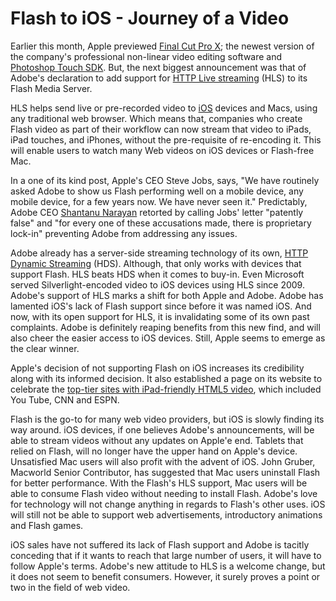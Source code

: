 # Flash to iOS - Journey of a Video

Earlier this month, Apple previewed <a href="http://www.youtube.com/watch?v=f6Cl9h7dmfM">Final Cut Pro X</a>; the newest version of the company's professional non-linear video editing software and <a href="http://www.razorianfly.com/2011/04/11/photoshop-remote-gets-demoed-video/">Photoshop Touch SDK</a>. But, the next biggest announcement was that of Adobe's declaration to add support for <a href="http://developer.apple.com/resources/http-streaming/">HTTP Live streaming</a> (HLS) to its Flash Media Server. 

HLS helps send live or pre-recorded video to <a href="http://en.wikipedia.org/wiki/IOS_(Apple)">iOS</a> devices and Macs, using any traditional web browser. Which means that, companies who create Flash video as part of their workflow can now stream that video to iPads, iPad touches, and iPhones, without the pre-requisite of re-encoding it. This will enable users to watch many Web videos on iOS devices or Flash-free Mac.

In a one of its kind post, Apple's CEO Steve Jobs, says, "We have routinely asked Adobe to show us Flash performing well on a mobile device, any mobile device, for a few years now. We have never seen it." Predictably, Adobe CEO <a href="http://www.adobe.com/aboutadobe/pressroom/executivebios/shantanunarayen.html">Shantanu Narayan</a> retorted by calling Jobs' letter "patently false" and "for every one of these accusations made, there is proprietary lock-in" preventing Adobe from addressing any issues. 

Adobe already has a server-side streaming technology of its own, <a href="http://www.adobe.com/products/httpdynamicstreaming/">HTTP Dynamic Streaming</a> (HDS). Although, that only works with devices that support Flash. HLS beats HDS when it comes to buy-in. Even Microsoft served Silverlight-encoded video to iOS devices using HLS since 2009. Adobe's support of HLS marks a shift for both Apple and Adobe. Adobe has lamented iOS's lack of Flash support since before it was named iOS. And now, with its open support for HLS, it is invalidating some of its own past complaints. Adobe is definitely reaping benefits from this new find, and will also cheer the easier access to iOS devices. Still, Apple seems to emerge as the clear winner. 

Apple's decision of not supporting Flash on iOS increases its credibility along with its informed decision. It also established a page on its website to celebrate the <a href="http://www.macworld.com/article/150214/2010/04/ipad_ready_sites.html">top-tier sites with iPad-friendly HTML5 video</a>, which included You Tube, CNN and ESPN. 

Flash is the go-to for many web video providers, but iOS is slowly finding its way around. iOS devices, if one believes Adobe's announcements, will be able to stream videos without any updates on Apple'e end. Tablets that relied on Flash, will no longer have the upper hand on Apple's device. Unsatisfied Mac users will also profit with the advent of iOS. John Gruber, Macworld Senior Contributor, has suggested that Mac users uninstall Flash for better performance. With the Flash's HLS support, Mac users will be able to consume Flash video without needing to install Flash. Adobe's love for technology will not change anything in regards to Flash's other uses. iOS will still not be able to support web advertisements, introductory animations and Flash games. 

iOS sales have not suffered its lack of Flash support and Adobe is tacitly conceding that if it wants to reach that large number of users, it will have to follow Apple's terms. Adobe's new attitude to HLS is a welcome change, but it does not seem to benefit consumers. However, it surely proves a point or two in the field of web video. 
